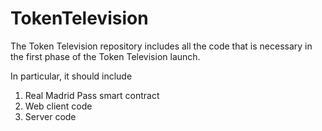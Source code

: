 # TokenTelevision
The Token Television repository includes all the code that is necessary in the first phase of the Token Television launch. 

In particular, it should include
1. Real Madrid Pass smart contract
2. Web client code
3. Server code

